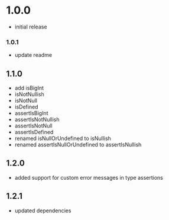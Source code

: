 # 1.0.0

- initial release

### 1.0.1

- update readme

## 1.1.0

- add isBigInt
- isNotNullish
- isNotNull
- isDefined
- assertIsBigInt
- assertIsNotNullish
- assertIsNotNull
- assertIsDefined
- renamed isNullOrUndefined to isNullish
- renamed assertIsNullOrUndefined to assertIsNullish

## 1.2.0

- added support for custom error messages in type assertions

## 1.2.1

- updated dependencies